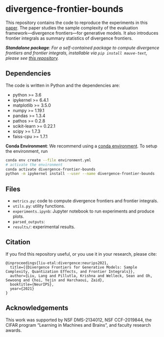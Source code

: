 # divergence-frontier-bounds

This repository contains the code to reproduce the experiments 
in this [paper](https://proceedings.neurips.cc/paper/2021/file/6bf733bb7f81e866306e9b5f012419cb-Supplemental.pdf).
The paper studies the sample complexity of the evaluation framework—divergence frontiers—for generative models.
It also introduces frontier integrals as summary statistics of divergence frontiers.

_**Standalone package**: For a self-contained package to compute divergence frontiers and frontier integrals, installable 
via `pip install mauve-text`, please 
see [this repository](https://github.com/krishnap25/mauve)._

## Dependencies
The code is written in Python and the dependencies are:
- python >= 3.6
- ipykernel >= 6.4.1
- matplotlib >= 3.5.0
- numpy >= 1.19.1
- pandas >= 1.3.4
- pathos >= 0.2.8
- scikit-learn >= 0.22.1
- scipy >= 1.7.3
- faiss-cpu >= 1.7.1

**Conda Environment**:
We recommend using a [conda environment](https://docs.conda.io/en/latest/miniconda.html).
To setup the environment, run
```bash
conda env create --file environment.yml
# activate the environment
conda activate divergence-frontier-bounds
python -m ipykernel install --user --name divergence-frontier-bounds
```

## Files

* `metrics.py`: code to compute divergence frontiers and frontier integrals.
* `utils.py`: utility functions.
* `experiments.ipynb`: Jupyter notebook to run experiments and produce plots.
* `parsed_outputs`: 
* `results/`: experimental results.


## Citation
If you find this repository useful, or you use it in your research, please cite:
```
@inproceedings{liu-etal:divergence:neurips2021,
  title={{Divergence Frontiers for Generative Models: Sample Complexity, Quantization Effects, and Frontier Integrals}},
  author={Liu, Lang and Pillutla, Krishna and Welleck, Sean and Oh, Sewoong and Choi, Yejin and Harchaoui, Zaid},
  booktitle={NeurIPS},
  year={2021}
}
```
    
## Acknowledgements
This work was supported by NSF DMS-2134012, NSF CCF-2019844, the CIFAR program “Learning
in Machines and Brains”, and faculty research awards.
